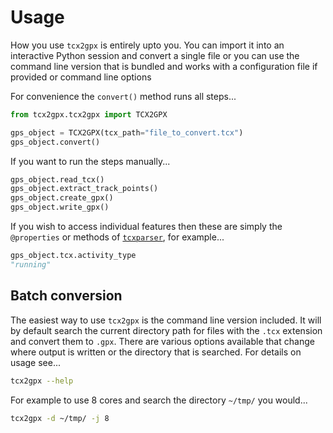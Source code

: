 # Usage

How you use `tcx2gpx` is entirely upto you. You can import it into an interactive Python session and convert a single
file or you can use the command line version that is bundled and works with a configuration file if provided or command
line options

For convenience the `convert()` method runs all steps...

```python
from tcx2gpx.tcx2gpx import TCX2GPX

gps_object = TCX2GPX(tcx_path="file_to_convert.tcx")
gps_object.convert()
```

If you want to run the steps manually...

```python
gps_object.read_tcx()
gps_object.extract_track_points()
gps_object.create_gpx()
gps_object.write_gpx()
```

If you wish to access individual features then these are simply the `@properties` or methods of
[`tcxparser`](https://github.com/vkurup/python-tcxparser/), for example...

```python
gps_object.tcx.activity_type
"running"
```

## Batch conversion

The easiest way to use `tcx2gpx` is the command line version included. It will by default search the current directory
path for files with the `.tcx` extension and convert them to `.gpx`. There are various options available that change
where output is written or the directory that is searched. For details on usage see...

``` bash
tcx2gpx --help
```

For example to use 8 cores and search the directory `~/tmp/` you would...

``` bash
tcx2gpx -d ~/tmp/ -j 8
```
